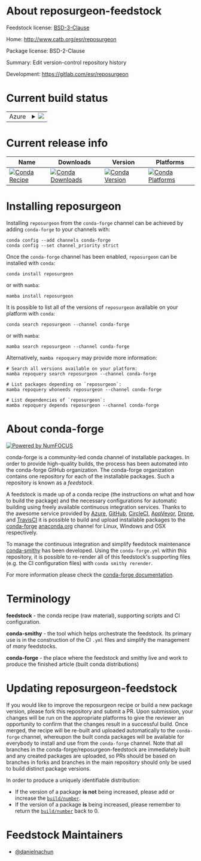 About reposurgeon-feedstock
===========================

Feedstock license: [BSD-3-Clause](https://github.com/conda-forge/reposurgeon-feedstock/blob/main/LICENSE.txt)

Home: http://www.catb.org/esr/reposurgeon

Package license: BSD-2-Clause

Summary: Edit version-control repository history

Development: https://gitlab.com/esr/reposurgeon

Current build status
====================


<table>
    
  <tr>
    <td>Azure</td>
    <td>
      <details>
        <summary>
          <a href="https://dev.azure.com/conda-forge/feedstock-builds/_build/latest?definitionId=22954&branchName=main">
            <img src="https://dev.azure.com/conda-forge/feedstock-builds/_apis/build/status/reposurgeon-feedstock?branchName=main">
          </a>
        </summary>
        <table>
          <thead><tr><th>Variant</th><th>Status</th></tr></thead>
          <tbody><tr>
              <td>linux_64</td>
              <td>
                <a href="https://dev.azure.com/conda-forge/feedstock-builds/_build/latest?definitionId=22954&branchName=main">
                  <img src="https://dev.azure.com/conda-forge/feedstock-builds/_apis/build/status/reposurgeon-feedstock?branchName=main&jobName=linux&configuration=linux%20linux_64_" alt="variant">
                </a>
              </td>
            </tr><tr>
              <td>linux_aarch64</td>
              <td>
                <a href="https://dev.azure.com/conda-forge/feedstock-builds/_build/latest?definitionId=22954&branchName=main">
                  <img src="https://dev.azure.com/conda-forge/feedstock-builds/_apis/build/status/reposurgeon-feedstock?branchName=main&jobName=linux&configuration=linux%20linux_aarch64_" alt="variant">
                </a>
              </td>
            </tr><tr>
              <td>linux_ppc64le</td>
              <td>
                <a href="https://dev.azure.com/conda-forge/feedstock-builds/_build/latest?definitionId=22954&branchName=main">
                  <img src="https://dev.azure.com/conda-forge/feedstock-builds/_apis/build/status/reposurgeon-feedstock?branchName=main&jobName=linux&configuration=linux%20linux_ppc64le_" alt="variant">
                </a>
              </td>
            </tr><tr>
              <td>osx_64</td>
              <td>
                <a href="https://dev.azure.com/conda-forge/feedstock-builds/_build/latest?definitionId=22954&branchName=main">
                  <img src="https://dev.azure.com/conda-forge/feedstock-builds/_apis/build/status/reposurgeon-feedstock?branchName=main&jobName=osx&configuration=osx%20osx_64_" alt="variant">
                </a>
              </td>
            </tr><tr>
              <td>osx_arm64</td>
              <td>
                <a href="https://dev.azure.com/conda-forge/feedstock-builds/_build/latest?definitionId=22954&branchName=main">
                  <img src="https://dev.azure.com/conda-forge/feedstock-builds/_apis/build/status/reposurgeon-feedstock?branchName=main&jobName=osx&configuration=osx%20osx_arm64_" alt="variant">
                </a>
              </td>
            </tr>
          </tbody>
        </table>
      </details>
    </td>
  </tr>
</table>

Current release info
====================

| Name | Downloads | Version | Platforms |
| --- | --- | --- | --- |
| [![Conda Recipe](https://img.shields.io/badge/recipe-reposurgeon-green.svg)](https://anaconda.org/conda-forge/reposurgeon) | [![Conda Downloads](https://img.shields.io/conda/dn/conda-forge/reposurgeon.svg)](https://anaconda.org/conda-forge/reposurgeon) | [![Conda Version](https://img.shields.io/conda/vn/conda-forge/reposurgeon.svg)](https://anaconda.org/conda-forge/reposurgeon) | [![Conda Platforms](https://img.shields.io/conda/pn/conda-forge/reposurgeon.svg)](https://anaconda.org/conda-forge/reposurgeon) |

Installing reposurgeon
======================

Installing `reposurgeon` from the `conda-forge` channel can be achieved by adding `conda-forge` to your channels with:

```
conda config --add channels conda-forge
conda config --set channel_priority strict
```

Once the `conda-forge` channel has been enabled, `reposurgeon` can be installed with `conda`:

```
conda install reposurgeon
```

or with `mamba`:

```
mamba install reposurgeon
```

It is possible to list all of the versions of `reposurgeon` available on your platform with `conda`:

```
conda search reposurgeon --channel conda-forge
```

or with `mamba`:

```
mamba search reposurgeon --channel conda-forge
```

Alternatively, `mamba repoquery` may provide more information:

```
# Search all versions available on your platform:
mamba repoquery search reposurgeon --channel conda-forge

# List packages depending on `reposurgeon`:
mamba repoquery whoneeds reposurgeon --channel conda-forge

# List dependencies of `reposurgeon`:
mamba repoquery depends reposurgeon --channel conda-forge
```


About conda-forge
=================

[![Powered by
NumFOCUS](https://img.shields.io/badge/powered%20by-NumFOCUS-orange.svg?style=flat&colorA=E1523D&colorB=007D8A)](https://numfocus.org)

conda-forge is a community-led conda channel of installable packages.
In order to provide high-quality builds, the process has been automated into the
conda-forge GitHub organization. The conda-forge organization contains one repository
for each of the installable packages. Such a repository is known as a *feedstock*.

A feedstock is made up of a conda recipe (the instructions on what and how to build
the package) and the necessary configurations for automatic building using freely
available continuous integration services. Thanks to the awesome service provided by
[Azure](https://azure.microsoft.com/en-us/services/devops/), [GitHub](https://github.com/),
[CircleCI](https://circleci.com/), [AppVeyor](https://www.appveyor.com/),
[Drone](https://cloud.drone.io/welcome), and [TravisCI](https://travis-ci.com/)
it is possible to build and upload installable packages to the
[conda-forge](https://anaconda.org/conda-forge) [anaconda.org](https://anaconda.org/)
channel for Linux, Windows and OSX respectively.

To manage the continuous integration and simplify feedstock maintenance
[conda-smithy](https://github.com/conda-forge/conda-smithy) has been developed.
Using the ``conda-forge.yml`` within this repository, it is possible to re-render all of
this feedstock's supporting files (e.g. the CI configuration files) with ``conda smithy rerender``.

For more information please check the [conda-forge documentation](https://conda-forge.org/docs/).

Terminology
===========

**feedstock** - the conda recipe (raw material), supporting scripts and CI configuration.

**conda-smithy** - the tool which helps orchestrate the feedstock.
                   Its primary use is in the construction of the CI ``.yml`` files
                   and simplify the management of *many* feedstocks.

**conda-forge** - the place where the feedstock and smithy live and work to
                  produce the finished article (built conda distributions)


Updating reposurgeon-feedstock
==============================

If you would like to improve the reposurgeon recipe or build a new
package version, please fork this repository and submit a PR. Upon submission,
your changes will be run on the appropriate platforms to give the reviewer an
opportunity to confirm that the changes result in a successful build. Once
merged, the recipe will be re-built and uploaded automatically to the
`conda-forge` channel, whereupon the built conda packages will be available for
everybody to install and use from the `conda-forge` channel.
Note that all branches in the conda-forge/reposurgeon-feedstock are
immediately built and any created packages are uploaded, so PRs should be based
on branches in forks and branches in the main repository should only be used to
build distinct package versions.

In order to produce a uniquely identifiable distribution:
 * If the version of a package **is not** being increased, please add or increase
   the [``build/number``](https://docs.conda.io/projects/conda-build/en/latest/resources/define-metadata.html#build-number-and-string).
 * If the version of a package **is** being increased, please remember to return
   the [``build/number``](https://docs.conda.io/projects/conda-build/en/latest/resources/define-metadata.html#build-number-and-string)
   back to 0.

Feedstock Maintainers
=====================

* [@danielnachun](https://github.com/danielnachun/)

